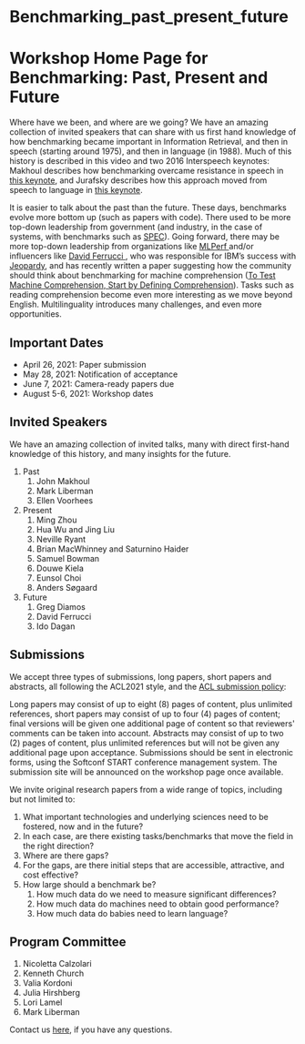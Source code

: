 # Benchmarking_past_present_future
<h1>Workshop Home Page for Benchmarking: Past, Present and Future</h1>

Where have we been, and where are we going?  We have an amazing collection of invited speakers that can share with us first hand knowledge of how benchmarking became important in Information Retrieval, and then in speech (starting around 1975), and then in language (in 1988).  Much of this history is described in this video and two 2016 Interspeech keynotes: Makhoul describes how benchmarking overcame resistance in speech in <a href="https://www.superlectures.com/interspeech2016/isca-medalist-for-leadership-and-extensive-contributions-to-speech-and-language-processing">this keynote</a>, and Jurafsky describes how this approach moved from speech to language in <a href="https://www.superlectures.com/interspeech2016/ketchup-interdisciplinarity-and-the-spread-of-innovation-in-speech-and-language-processing">this keynote</a>.

It is easier to talk about the past than the future.  These days, benchmarks evolve more bottom up (such as papers with code).  There used to be more top-down leadership from government (and industry, in the case of systems, with benchmarks such as <a href="https://www.spec.org/benchmarks.html">SPEC</a>).  Going forward, there may be more top-down leadership from organizations like <a href="https://mlperf.org/"> MLPerf </a> and/or influencers like <a href="https://en.wikipedia.org/wiki/David_Ferrucci"> David Ferrucci </a>, who was responsible for IBM’s success with <a href="https://www.youtube.com/watch?v=P18EdAKuC1U">Jeopardy</a>, and has recently written a paper suggesting how the community should think about benchmarking for machine comprehension (<a href="https://arxiv.org/pdf/2005.01525.pdf">To Test Machine Comprehension, Start by Defining Comprehension</a>).  Tasks such as reading comprehension become even more interesting as we move beyond English.  Multilinguality introduces many challenges, and even more opportunities.

<h2>Important Dates</h2>

<ul>
  <li> April 26, 2021: Paper submission </li>
  <li>  May 28, 2021: Notification of acceptance </li>
  <li>  June 7, 2021: Camera-ready papers due </li>
  <li>  August 5-6, 2021: Workshop dates </li>
  </ul>

<h2>Invited Speakers</h2> 

We have an amazing collection of invited talks, many with direct first-hand knowledge of this history, and many insights for the future.

<ol> <li>Past
  <ol>
<li>John Makhoul </li>
<li>Mark Liberman</li>
<li>Ellen Voorhees </li>
 </ol> </li>
<li>Present
  <ol>
<li>Ming Zhou </li>
<li>Hua Wu and Jing Liu </li>
<li>Neville Ryant </li>
<li>Brian MacWhinney and Saturnino Haider</li>
<li>Samuel Bowman </li>
<li>Douwe Kiela </li>
<li>Eunsol Choi </li>
<li>Anders Søgaard</li>
   </ol> </li>
<li> Future
  <ol>
<li>Greg Diamos  </li>
<li>David Ferrucci </li>
<li>Ido Dagan </li>
  </ol> </li>
</ol>

<h2>Submissions</h2>

We accept three types of submissions, long papers, short papers and
abstracts, all following the ACL2021 style, and the <a href="https://www.aclweb.org/adminwiki/index.php?title=ACL_Policies_for_Submission,_Review_and_Citation">ACL submission policy</a>:


Long papers may consist of up to eight (8) pages of content, plus
unlimited references, short papers may consist of up to four (4) pages of
content; final versions will be given one additional page of content so
that reviewers' comments can be taken into account. Abstracts may consist
of up to two (2) pages of content, plus unlimited references but will not
be given any additional page upon acceptance. Submissions should be sent
in electronic forms, using the Softconf START conference management
system. The submission site will be announced on the workshop page once
available.

We invite original research papers from a wide range of topics, including
but not limited to:

<ol>
<li>What important technologies and underlying sciences need to be fostered, now and in the future?</li>
<li>In each case, are there existing tasks/benchmarks that move the field in the right direction?</li>
<li>Where are there gaps?</li>
<li>For the gaps, are there initial steps that are accessible, attractive, and cost effective?</li>
<li>How large should a benchmark be?  
  <ol>
<li>How much data do we need to measure significant differences?  </li>
<li>How much data do machines need to obtain good performance?  </li>
<li>How much data do babies need to learn language? </li>
  </ol> </li>
</ol>

</ul>
<h2>Program Committee</h2>

 
<ol>
<li> Nicoletta Calzolari </li>
<li> Kenneth Church </li>
<li> Valia Kordoni </li>
<li> Julia Hirshberg </li>
<li> Lori Lamel </li>
<li> Mark Liberman</li>
  </ol>

Contact us <a href = "mailto: pc-benchmarking-ws-acl2021@googlegroups.com">here</a>, if you have any questions.

